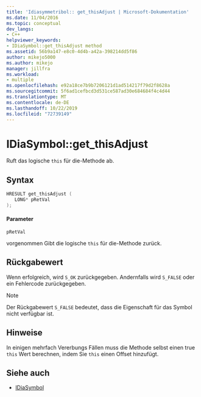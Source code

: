 ```yaml
---
title: 'Idiasymmetribol:: get_thisAdjust | Microsoft-Dokumentation'
ms.date: 11/04/2016
ms.topic: conceptual
dev_langs:
- C++
helpviewer_keywords:
- IDiaSymbol::get_thisAdjust method
ms.assetid: 56b9a147-e8c0-4d4b-a42a-398214dd5f86
author: mikejo5000
ms.author: mikejo
manager: jillfra
ms.workload:
- multiple
ms.openlocfilehash: e92a18ce7b9b7206121d1ad514217f79d2f8628a
ms.sourcegitcommit: 5f6ad1cefbcd3d531ce587ad30e684684f4c4d44
ms.translationtype: MT
ms.contentlocale: de-DE
ms.lasthandoff: 10/22/2019
ms.locfileid: "72739149"
---
```

# <a name="idiasymbolget_thisadjust"></a>IDiaSymbol::get_thisAdjust
Ruft das logische `this` für die-Methode ab.

## <a name="syntax"></a>Syntax

```C++
HRESULT get_thisAdjust ( 
   LONG* pRetVal
);
```

#### <a name="parameters"></a>Parameter
 `pRetVal`

vorgenommen Gibt die logische `this` für die-Methode zurück.

## <a name="return-value"></a>Rückgabewert
 Wenn erfolgreich, wird `S_OK` zurückgegeben. Andernfalls wird `S_FALSE` oder ein Fehlercode zurückgegeben.

> [!NOTE]
> Der Rückgabewert `S_FALSE` bedeutet, dass die Eigenschaft für das Symbol nicht verfügbar ist.

## <a name="remarks"></a>Hinweise
 In einigen mehrfach Vererbungs Fällen muss die Methode selbst einen true `this` Wert berechnen, indem Sie `this` einen Offset hinzufügt.

## <a name="see-also"></a>Siehe auch
- [IDiaSymbol](../../debugger/debug-interface-access/idiasymbol.md)